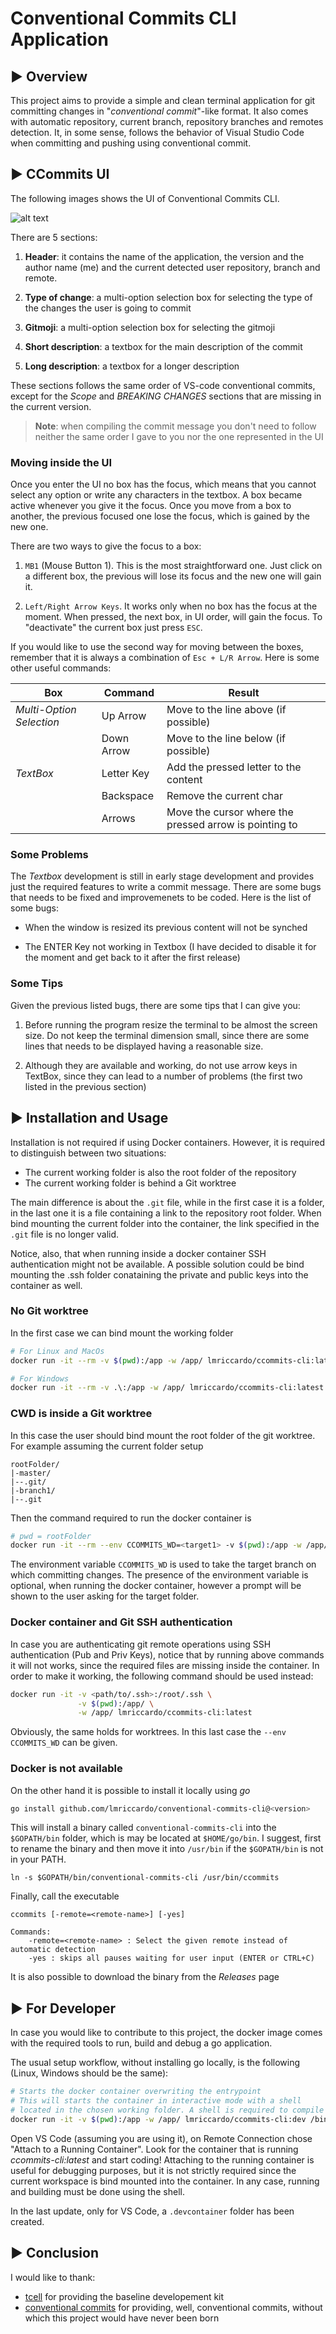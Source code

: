 # Conventional Commits CLI Application

## ▶ Overview

This project aims to provide a simple and clean terminal application for git committing changes in "_conventional commit_"-like format. It also comes with automatic repository, current branch, repository branches and remotes detection. It, in some sense, follows the behavior of Visual Studio Code when committing and pushing using conventional commit. 

## ▶ CCommits UI

The following images shows the UI of Conventional Commits CLI.

![alt text](images/ui.png)

There are 5 sections:

1. **Header**: it contains the name of the application, the version and the author name (me) and the current detected user repository, branch and remote.

2. **Type of change**: a multi-option selection box for selecting the type of the changes the user is going to commit

3. **Gitmoji**: a multi-option selection box for selecting the gitmoji

4. **Short description**: a textbox for the main description of the commit

5. **Long description**: a textbox for a longer description

These sections follows the same order of VS-code conventional commits, except for the _Scope_ and _BREAKING CHANGES_ sections that are missing in the current version.

> **Note**: when compiling the commit message you don't need to 
> follow neither the same order I gave to you nor the one 
> represented in the UI

### Moving inside the UI

Once you enter the UI no box has the focus, which means that you cannot select any option or write any characters in the textbox. A box became active whenever you give it the focus. Once you move from a box to another, the previous focused one lose the focus, which is gained by the new one.

There are two ways to give the focus to a box:

1. `MB1` (Mouse Button 1). This is the most straightforward one. Just click on a different box, the previous will lose its focus and the new one will gain it.

2. `Left/Right Arrow Keys`. It works only when no box has the focus at the moment. When pressed, the next box, in UI order, will gain the focus. To "deactivate" the current box just press `ESC`.

If you would like to use the second way for moving between the boxes, remember that it is always a combination of `Esc + L/R Arrow`. Here is some other useful commands:

| **Box**                  | **Command** | **Result**                                             |
|--------------------------|-------------|--------------------------------------------------------|
| _Multi-Option Selection_ | Up Arrow    | Move to the line above (if possible)                   |
|                          | Down Arrow  | Move to the line below (if possible)                   |
| _TextBox_                | Letter Key  | Add the pressed letter to the content                  |
|                          | Backspace   | Remove the current char                                |
|                          | Arrows      | Move the cursor where the pressed arrow is pointing to |

### Some Problems

The *Textbox* development is still in early stage development and provides just the required features to write a commit message. There are some bugs that needs to be fixed and improvemenets to be coded. Here is the list of some bugs:

- When the window is resized its previous content will not be synched

- The ENTER Key not working in Textbox (I have decided to disable it for the moment and get back to it after the first release)

### Some Tips

Given the previous listed bugs, there are some tips that I can give you:

1. Before running the program resize the terminal to be almost the screen size. Do not keep the terminal dimension small, since there are some lines that needs to be displayed having a reasonable size.

2. Although they are available and working, do not use arrow keys in TextBox, since they can lead to a number of problems (the first two listed in the previous section)

## ▶ Installation and Usage

Installation is not required if using Docker containers. However, it is required to distinguish between two situations:

- The current working folder is also the root folder of the repository
- The current working folder is behind a Git worktree

The main difference is about the `.git` file, while in the first case it is a folder, in the last one it is a file containing a link to the repository root folder. When bind mounting the current folder into the container, the link specified in the `.git` file is no longer valid.

Notice, also, that when running inside a docker container SSH authentication might not be available. A possible solution could be bind mounting the .ssh folder conataining the private and public keys into the container as well.

### No Git worktree

In the first case we can bind mount the working folder

``` Bash
# For Linux and MacOs
docker run -it --rm -v $(pwd):/app -w /app/ lmriccardo/ccommits-cli:latest

# For Windows
docker run -it --rm -v .\:/app -w /app/ lmriccardo/ccommits-cli:latest
```

### CWD is inside a Git worktree

In this case the user should bind mount the root folder of the git worktree. For example assuming the current folder setup

```
rootFolder/
|-master/
|--.git/
|-branch1/
|--.git
```

Then the command required to run the docker container is

```bash
# pwd = rootFolder
docker run -it --rm --env CCOMMITS_WD=<target1> -v $(pwd):/app -w /app/ lmriccardo/ccommits-cli:latest
```

The environment variable `CCOMMITS_WD` is used to take the target branch on which committing changes. The presence of the environment variable is optional, when running the docker container, however a prompt will be shown to the user asking for the target folder.

### Docker container and Git SSH authentication

In case you are authenticating git remote operations using SSH authentication (Pub and Priv Keys), notice that by running above commands it will not works, since the required files are missing inside the container. In order to make it working, the following command should be used instead:

```bash
docker run -it -v <path/to/.ssh>:/root/.ssh \
               -v $(pwd):/app/ \
               -w /app/ lmriccardo/ccommits-cli:latest
``` 

Obviously, the same holds for worktrees. In this last case the `--env CCOMMITS_WD` can be given.

### Docker is not available

On the other hand it is possible to install it locally using _go_

```Bash
go install github.com/lmriccardo/conventional-commits-cli@<version>
```

This will install a binary called `conventional-commits-cli` into the `$GOPATH/bin` folder, which is may be located at `$HOME/go/bin`. I suggest, first to rename the binary and then move it into `/usr/bin` if the `$GOPATH/bin` is not in your PATH. 

```
ln -s $GOPATH/bin/conventional-commits-cli /usr/bin/ccommits
```

Finally, call the executable

```
ccommits [-remote=<remote-name>] [-yes]

Commands:
    -remote=<remote-name> : Select the given remote instead of automatic detection
    -yes : skips all pauses waiting for user input (ENTER or CTRL+C)
```

It is also possible to download the binary from the _Releases_ page

## ▶ For Developer

In case you would like to contribute to this project, the docker image comes with the required tools to run, build and debug a go application.

The usual setup workflow, without installing go locally, is the following (Linux, Windows should be the same):

```bash
# Starts the docker container overwriting the entrypoint
# This will starts the container in interactive mode with a shell
# located in the chosen working folder. A shell is required to compile
docker run -it -v $(pwd):/app -w /app/ lmriccardo/ccommits-cli:dev /bin/bash
```

Open VS Code (assuming you are using it), on Remote Connection chose "Attach to a Running Container". Look for the container that is running _ccommits-cli:latest_ and start coding!
Attaching to the running container is useful for debugging purposes, but it is not strictly required since the current workspace is bind mounted into the container.
In any case, running and building must be done using the shell. 

In the last update, only for VS Code, a `.devcontainer` folder has been created.

## ▶ Conclusion

I would like to thank:

- [tcell](https://github.com/gdamore/tcell) for providing the baseline developement kit
- [conventional commits](https://github.com/conventional-commits/conventionalcommits.org) for providing, well, conventional commits, without which this project would have never been born